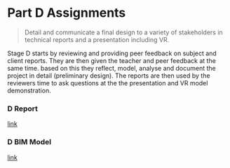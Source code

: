# Part D Assignments

> Detail and communicate a final design to a variety of stakeholders in technical reports and a presentation including VR. 

Stage D starts by reviewing and providing peer feedback on subject and client reports. They are then given the teacher and peer feedback at the same time. based on this they reflect, model, analyse and document the project in detail (preliminary design). The reports are then used by the reviewers time to ask questions at the  the presentation and VR model demonstration. 

### D Report 

[link](/41936/Deliverables/FinalReport)

### D BIM Model

[link](/41936/Deliverables/FinalBIM)
